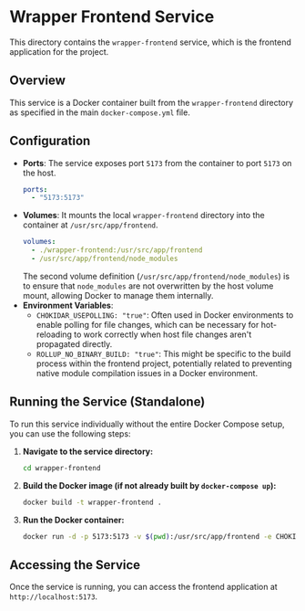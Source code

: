 # Wrapper Frontend Service

This directory contains the `wrapper-frontend` service, which is the frontend application for the project.

## Overview

This service is a Docker container built from the `wrapper-frontend` directory as specified in the main `docker-compose.yml` file.

## Configuration

-   **Ports**: The service exposes port `5173` from the container to port `5173` on the host.
    ```yaml
    ports:
      - "5173:5173"
    ```
-   **Volumes**: It mounts the local `wrapper-frontend` directory into the container at `/usr/src/app/frontend`.
    ```yaml
    volumes:
      - ./wrapper-frontend:/usr/src/app/frontend
      - /usr/src/app/frontend/node_modules
    ```
    The second volume definition (`/usr/src/app/frontend/node_modules`) is to ensure that `node_modules` are not overwritten by the host volume mount, allowing Docker to manage them internally.
-   **Environment Variables**:
    -   `CHOKIDAR_USEPOLLING: "true"`: Often used in Docker environments to enable polling for file changes, which can be necessary for hot-reloading to work correctly when host file changes aren't propagated directly.
    -   `ROLLUP_NO_BINARY_BUILD: "true"`: This might be specific to the build process within the frontend project, potentially related to preventing native module compilation issues in a Docker environment.

## Running the Service (Standalone)

To run this service individually without the entire Docker Compose setup, you can use the following steps:

1.  **Navigate to the service directory:**

    ```bash
    cd wrapper-frontend
    ```

2.  **Build the Docker image (if not already built by `docker-compose up`):**

    ```bash
    docker build -t wrapper-frontend .
    ```

3.  **Run the Docker container:**

    ```bash
    docker run -d -p 5173:5173 -v $(pwd):/usr/src/app/frontend -e CHOKIDAR_USEPOLLING="true" -e ROLLUP_NO_BINARY_BUILD="true" --name wrapper-frontend-standalone wrapper-frontend
    ```

## Accessing the Service

Once the service is running, you can access the frontend application at `http://localhost:5173`.
